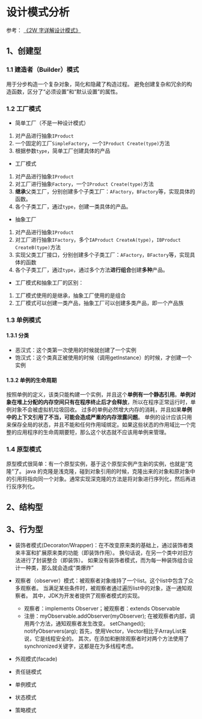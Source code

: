 # 设计模式分析
参考：
[《2W 字详解设计模式》](https://mp.weixin.qq.com/s/n33Fv08-CWd4yi69u2M_3g)

## 1、创建型

### 1.1 建造者（Builder）模式
用于分步构造一个复杂对象，简化和隐藏了构造过程。
避免创建复杂和冗余的构造函数，区分了“必须设置”和“默认设置”的属性。

### 1.2 工厂模式
- 简单工厂（不是一种设计模式）
1. 对产品进行抽象```IProduct```
2. 一个固定的工厂```SimpleFactory```，一个```IProduct Create(type)```方法
3. 根据参数```type```，简单工厂创建具体的产品

- 工厂模式
1. 对产品进行抽象```IProduct```
2. 对工厂进行抽象```Factory```，一个```IProduct Create(type)```方法
3. **继承**父类工厂，分别创建多个子类工厂：```AFactory```，```BFactory```等，实现具体的函数。
4. 各个子类工厂，通过```type```，创建一类具体的产品。

- 抽象工厂
1. 对产品进行抽象```IProduct```
2. 对工厂进行抽象```IFactory```，多个```IAProduct CreateA(type)```，```IBProduct CreateB(type)```方法
3. 实现父类工厂接口，分别创建多个子类工厂：```AFactory```，```BFactory```等，实现具体的函数
4. 各个子类工厂，通过```type```，通过多个方法**进行组合**创建**多种**产品。

- 工厂模式和抽象工厂的区别：
1. 工厂模式使用的是继承，抽象工厂使用的是组合
2. 工厂模式可以创建一类产品，抽象工厂可以创建多类产品，即一个产品族

### 1.3 单例模式
#### 1.3.1 分类
- 恶汉式：这个类第一次使用的时候就创建了一个实例
- 饱汉式：这个类真正被使用的时候（调用getInstance）的时候，才创建一个实例

#### 1.3.2 单例的生命周期
按照单例的定义，该类只能构建一个实例，并且这个**单例有一个静态引用**。**单例对象在堆上分配的内存空间只有在程序终止后才会释放**，所以在程序正常运行时，单例对象不会被虚拟机垃圾回收。
过多的单例必然增大内存的消耗，并且如果**单例中的上下文引用了不当，可能会造成严重的内存泄露问题**。
单例的设计应该只用来保存全局的状态，并且不能和任何作用域绑定。如果这些状态的作用域比一个完整的应用程序的生命周期要短，那么这个状态就不应该用单例来管理。

### 1.4 原型模式
原型模式很简单：有一个原型实例，基于这个原型实例产生新的实例，也就是“克隆”了。
java 的克隆是浅克隆，碰到对象引用的时候，克隆出来的对象和原对象中的引用将指向同一个对象。通常实现深克隆的方法是将对象进行序列化，然后再进行反序列化。

## 2、结构型



## 3、行为型





- 装饰者模式(Decorator/Wrapper)：在不改变原来类的基础上，通过装饰者类来丰富和扩展原来类的功能（即装饰作用）。
换句话说，在另一个类中对旧方法进行了封装整合（即装饰）。
如果没有装饰者模式，而为每一种装饰组合设计一种类，那么就会造成“类爆炸”



- 观察者（observer）模式：被观察者对象维持了一个list。这个list中包含了众多观察者。
当满足某些条件时，被观察者通过遍历list中的对象，逐一通知观察者。
其中，JDK为开发者提供了观察者模式的实现。
	- 观察者：implements Observer；被观察者：extends Observable
	- 注册：myObservable.addObserver(myObserver);
	在被观察者内部，调用两个方法，通知观察者发生改变。
				setChanged();
        notifyObservers(arg);
	首先，使用Vector，Vector相比于ArrayList来说，它是线程安全的。
	其次，在添加和删除观察者时对两个方法使用了synchronized关键字，这都是在为多线程考虑。



- 外观模式(facade)



- 责任链模式


- 单例模式


- 状态模式




- 策略模式

